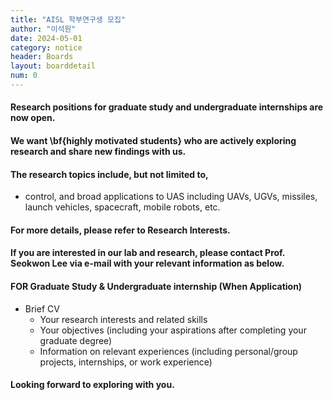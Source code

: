```yaml
---
title: "AISL 학부연구생 모집"
author: "이석원"
date: 2024-05-01
category: notice
header: Boards
layout: boarddetail
num: 0
---
```


#### Research positions for graduate study and undergraduate internships are now open. 

#### We want \bf{highly motivated students} who are actively exploring research and share new findings with us.
#### The research topics include, but not limited to, 
* control, and broad applications to UAS including UAVs, UGVs, missiles, launch vehicles, spacecraft, mobile robots, etc. 

#### For more details, please refer to Research Interests.
#### If you are interested in our lab and research, please contact Prof. Seokwon Lee via e-mail with your relevant information as below.
#### FOR Graduate Study & Undergraduate internship (When Application)

* Brief CV
    - Your research interests and related skills
    - Your objectives (including your aspirations after completing your graduate degree)
    - Information on relevant experiences (including personal/group projects, internships, or work experience)

#### Looking forward to exploring with you.